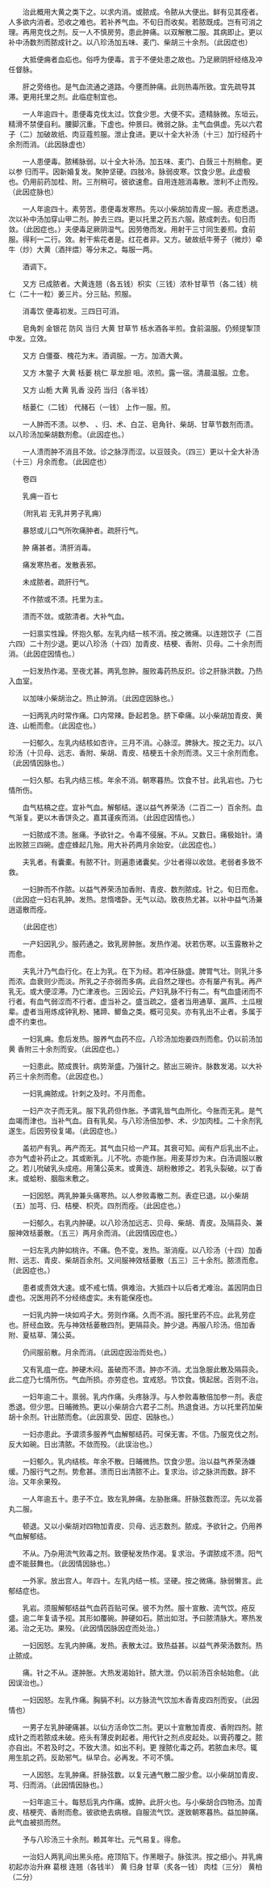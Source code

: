 <!-- { "loadSidebar": true } -->
　　治此概用大黄之类下之。以求内消。或脓成。令脓从大便出。鲜有见其痊者。人多欲内消者。恐收之难也。若补养气血。不旬日而收矣。若脓既成。岂有可消之理。再用克伐之剂。反一人不慎房劳。患此肿痛。以双解散二服。其病即止。更以补中汤数剂而脓成针之。以八珍汤加五味、麦门、柴胡三十余剂。（此因症也）

　　大抵便痈者血疝也。俗呼为便毒。言于不便处患之故也。乃足厥阴肝经络及冲任督脉。

　　肝之旁络也。是气血流通之道路。今壅而肿痛。此则热毒所致。宜先疏导其滞。更用托里之剂。此临症制宜也。

　　一人年逾四十。患便毒克伐太过。饮食少思。大便不实。遗精脉微。东垣云。精滑不禁便自利。腰脚沉重。下虚也。仲景曰。微弱之脉。主气血俱虚。先以六君子（二）加破故纸、肉豆蔻煎服。泄止食进。更以十全大补汤（十三）加行经药十余剂而消。（此因脉虚也）

　　一人患便毒。脓稀脉弱。以十全大补汤。加五味、麦门、白蔹三十剂稍愈。更以参 归而平。因新婚复发。聚肿坚硬。四肢冷。脉弱皮寒。饮食少思。此虚极也。仍用前药加桂、附。三剂稍可。彼欲速愈。自用连翘消毒散。泄利不止而殁。（此因症脉也）

　　一人年逾四十。素劳苦。患便毒发寒热。先以小柴胡加青皮一服。表症悉退。次以补中汤加穿山甲二剂。肿去三四。更以托里之药五六服。脓成刺去。旬日而敛。（此因症也。）夫便毒足厥阴湿气。因劳倦而发。用射干三寸同生姜煎。食前服。得利一二行。效。射干紫花者是。红花者非。又方。破故纸牛蒡子（微炒）牵牛（炒）大黄（酒拌煨）等分末之。每服一两。

　　酒调下。

　　又方 已成脓者。大黄连翘（各五钱）枳实（三钱）浓朴甘草节（各二钱）桃仁（二十一粒）姜三片。分三贴。煎服。

　　消毒饮 便毒初发。三四日可消。

　　皂角刺 金银花 防风 当归 大黄 甘草节 栝水酒各半煎。食前温服。仍频提掣顶中发。立效。

　　又方 白僵蚕、槐花为末。酒调服。一方。加酒大黄。

　　又方 木鳖子 大黄 栝蒌 桃仁 草龙胆 咀。浓煎。露一宿。清晨温服。立愈。

　　又方 山栀 大黄 乳香 没药 当归（各半钱）

　　栝蒌仁（二钱） 代赭石（一钱） 上作一服。煎。

　　一人肿而不溃。以参、 、归、术、白芷、皂角针、柴胡、甘草节数剂而溃。以八珍汤加柴胡数剂愈。（此因症也。）

　　一人溃而肿不消且不敛。诊之脉浮而涩。以豆豉灸。（四三）更以十全大补汤（十三）月余而愈。（此因症也）

　　卷四

　　乳痈一百七

　　（附乳岩 无乳并男子乳痈）

　　暴怒或儿口气所吹痛肿者。疏肝行气。

　　肿 痛甚者。清肝消毒。

　　痛发寒热者。发散表邪。

　　未成脓者。疏肝行气。

　　不作脓或不溃。托里为主。

　　溃而不敛。或脓清者。大补气血。

　　一妇禀实性躁。怀抱久郁。左乳内结一核不消。按之微痛。以连翘饮子（二百六四）二十剂少退。更以八珍汤（十四）加青皮、桔梗、香附、贝母。二十余剂而消。（此因症因情也。）

　　一妇发热作渴。至夜尤甚。两乳忽肿。服败毒药热反炽。诊之肝脉洪数。乃热入血室。

　　以加味小柴胡治之。热止肿消。（此因症因脉也。）

　　一妇两乳内时常作痛。口内常辣。卧起若急。脐下牵痛。以小柴胡加青皮、黄连、山栀而愈。（此因症也。）

　　一妇郁久。左乳内结核如杏许。三月不消。心脉涩。脾脉大。按之无力。以八珍汤（十贝母、远志、香附、柴胡、青皮、桔梗五十余剂而溃。又三十余剂而愈。（此因情因脉也。）

　　一妇久郁。右乳内结三核。年余不消。朝寒暮热。饮食不甘。此乳岩也。乃七情所伤。

　　血气枯槁之症。宜补气血。解郁结。遂以益气养荣汤（二百二一）百余剂。血气渐复。更以木香饼灸之。嘉其谨疾而消。（此因症因情也。）

　　一妇脓成不溃。胀痛。予欲针之。令毒不侵展。不从。又数日。痛极始针。涌出败脓三四碗。虚症蜂起几殆。用大补药两月余始安。（此因症也。）

　　夫乳者。有囊橐。有脓不针。则遍患诸囊矣。少壮者得以收敛。老弱者多致不救。

　　一妇肿而不作脓。以益气养荣汤加香附、青皮、数剂脓成。针之。旬日而愈。（此因症一妇右乳肿。发热。怠惰嗜卧。无气以动。致夜热尤甚。以补中益气汤兼逍遥散而痊。

　　（此因症也）

　　一产妇因乳少。服药通之。致乳房肿胀。发热作渴。状若伤寒。以玉露散补之而愈。

　　夫乳汁乃气血行化。在上为乳。在下为经。若冲任脉盛。脾胃气壮。则乳汁多而浓。血衰则少而淡。所乳之子亦弱而多病。此自然之理也。亦有屡产有乳。再产乳无。或大便涩滞。乃亡津液也。三因论云。产妇乳脉不行有二。有气血盛闭而不行者。有血气弱涩而不行者。虚当补之。盛当疏之。盛者当用通草、漏芦、土瓜根辈。虚者当用炼成钟乳粉、猪蹄、鲫鱼之类。概可见矣。亦有乳出不止者。多属于虚不约束也。

　　一妇乳痈。愈后发热。服养气血药不应。八珍汤加炮姜四剂而愈。仍以前汤加黄 香附三十余剂而安。（此因症也。）

　　一妇患此。脓成畏针。病势渐盛。乃强针之。脓出三碗许。脉数发渴。以大补药三十余剂而愈。（此因症也。）

　　一妇乳痈脓成。针刺之及时。不月而愈。

　　一妇产次子而无乳。服下乳药但作胀。予谓乳皆气血所化。今胀而无乳。是气血竭而津也。当补气血。自有乳矣。与八珍汤倍加参、术、少加肉桂。二十余剂乳遂生。后因劳役复竭。（此因症也。）

　　盖初产有乳。再产而无。其气血只给一产耳。其衰可知。闻有产后乳出不止。亦为气虚补药止之。其或断乳。儿不吮。亦能作胀。用麦芽炒为末。白汤调服以散之。若儿吮破乳头成疮。用蒲公英末。或黄连、胡粉散掺之。若乳头裂破。以丁香末。或蛤粉、胭脂末敷之。

　　一妇因怒。两乳肿兼头痛寒热。以人参败毒散二剂。表症已退。以小柴胡（五）加芎、归、桔梗、枳壳。四剂而痊。（此因症也。）

　　一妇郁久。右乳内肿硬。以八珍汤加远志、贝母、柴胡、青皮。及隔蒜灸、兼服神效栝蒌散。（五三）两月余而消。（此因情因症也。）

　　一妇左乳内肿如桃许。不痛。色不变。发热。渐消瘦。以八珍汤（十四）加香附、远志、青皮、柴胡百余剂。又间服神效栝蒌散（五三）三十余剂。脓溃而愈。（此因症也。）

　　患者或责效大速。或不戒七情。俱难治。大抵四十以后者尤难治。盖因阴血日虚也。况医用药不分经络虚实。未有能保痊也。

　　一妇乳内肿一块如鸡子大。劳则作痛。久而不消。服托里药不应。此乳劳症也。肝经血致。先与神效栝蒌散四剂。更隔蒜灸。肿少退。再服八珍汤。倍加香附、夏枯草、蒲公英。

　　仍间服前散。月余而消。（此因症因治而处也。）

　　又有乳疽一症。肿硬木闷。虽破而不溃。肿亦不消。尤当急服此散及隔蒜灸。此二症乃七情所伤。气血所损。亦劳症也。宜戒怒。节饮食。慎起居。否则不治。

　　一妇年逾二十。禀弱。乳内作痛。头疼脉浮。与人参败毒散倍加参一剂。表症悉退。但少思。日晡微热。更以小柴胡合六君子二剂。热退食进。方以托里药加柴胡十余剂。针出脓而愈。（此因禀受、因症、因脉也。）

　　一妇亦患此。予谓须多服养气血解郁结药。可保无害。不信。乃服克伐之剂。反大如碗。日出清脓。不敛而殁。（此误治也。）

　　一妇郁久。乳内结核。年余不散。日晡微热。饮食少思。治以益气养荣汤嫌缓。乃服行气之剂。势愈甚。溃而日出清脓不止。复求治。诊之脉洪而数。辞不治。又年余果殁。

　　一人年逾五十。患子不立。致左乳肿痛。左胁胀痛。肝脉弦数而涩。先以龙荟丸二服。

　　顿退。又以小柴胡对四物加青皮、贝母、远志数剂。脓成。予欲针之。仍用养气血解郁结。

　　不从。乃杂用流气败毒之剂。致便秘发热作渴。复求治。予谓脓成不溃。阳气虚不能鼓舞也。（此因情因脉也。）

　　一外家。放出宫人。年四十。左乳内结一核。坚硬。按之微痛。脉弱懒言。此郁结症也。

　　乳岩。须服解郁结益气血药百贴可保。彼不为然。服十宣散、流气饮。疮反盛。逾二年复请予视。其形如覆碗。肿硬如石。脓出如泔。予曰脓清脉大。寒热发渴。治之无功。果殁。（此因情因脉因症而处治。）

　　一妇因怒。左乳内肿痛。发热。表散太过。致热益甚。以益气养荣汤数剂。热止脓成。

　　痛。针之不从。遂肿胀。大热发渴始针。脓大泄。仍以前汤百余帖始愈。（此因误治也。）

　　一妇因怒。左乳作痛。胸膈不利。以方脉流气饮加木香青皮四剂而安。（此因情也）

　　一男子左乳肿硬痛甚。以仙方活命饮二剂。更以十宣散加青皮、香附四剂。脓成针之而若脓成未破。疮头有薄皮剥起者。用代针之剂点皮起处。以膏药覆之。脓亦自出。不若及时之。不致大溃。如出不利。更 搜脓化毒之药。若脓血未尽。辄用生肌之药。反助邪气。纵早合。必再发。不可不慎。

　　一人因怒。左乳肿痛。肝脉弦数。以复元通气散二服少愈。以小柴胡加青皮、芎、归而消。（此因情因脉也。）

　　一妇年逾三十。每怒后乳内作痛。或肿。此肝火也。与小柴胡合四物汤。加青皮、桔梗壳、香附而愈。彼欲绝去病根。自服流气饮。遂致朝寒暮热。益加肿痛。此气血被损而然。

　　予与八珍汤三十余剂。赖其年壮。元气易复。得愈。

　　一治妇人两乳间出黑头疮。疮顶陷下。作黑眼子。脉弦洪。按之细小。并乳痈初起亦治升麻 葛根 连翘（各钱半） 黄 归身 甘草（炙各一钱） 肉桂（三分） 黄柏（二分）

